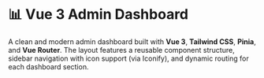 # 📊 Vue 3 Admin Dashboard

A clean and modern admin dashboard built with **Vue 3**, **Tailwind CSS**, **Pinia**, and **Vue Router**. The layout features a reusable component structure, sidebar navigation with icon support (via Iconify), and dynamic routing for each dashboard section.
